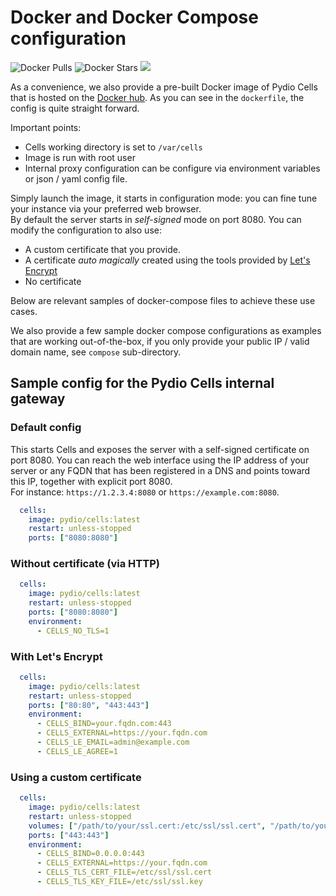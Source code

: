 # Docker and Docker Compose configuration

![Docker Pulls](https://img.shields.io/docker/pulls/pydio/cells.svg)
![Docker Stars](https://img.shields.io/docker/stars/pydio/cells.svg)
![](https://images.microbadger.com/badges/image/pydio/cells.svg)

As a convenience, we also provide a pre-built Docker image of Pydio Cells that is hosted on the [Docker hub](https://hub.docker.com/r/pydio/cells). As you can see in the `dockerfile`, the config is quite straight forward.

Important points:

- Cells working directory is set to `/var/cells`
- Image is run with root user
- Internal proxy configuration can be configure via environment variables or json / yaml config file.  

Simply launch the image, it starts in configuration mode: you can fine tune your instance via your preferred web browser.  
By default the server starts in _self-signed_ mode on port 8080. You can modify the configuration to also use:

- A custom certificate that you provide.
- A certificate _auto magically_ created using the tools provided by [Let's Encrypt](https://letsencrypt.org/)
- No certificate

Below are relevant samples of docker-compose files to achieve these use cases.

We also provide a few sample docker compose configurations as examples that are working out-of-the-box, if you only provide your public IP / valid domain name, see `compose` sub-directory.  

## Sample config for the Pydio Cells internal gateway

### Default config

This starts Cells and exposes the server with a self-signed certificate on port 8080. You can reach the web interface using the IP address of your server or any FQDN that has been registered in a DNS and points toward this IP, together with explicit port 8080.  
For instance: `https://1.2.3.4:8080` or `https://example.com:8080`.

```yaml
  cells:
    image: pydio/cells:latest
    restart: unless-stopped
    ports: ["8080:8080"]
```

### Without certificate (via HTTP)

```yaml
  cells:
    image: pydio/cells:latest
    restart: unless-stopped
    ports: ["8080:8080"]
    environment:
      - CELLS_NO_TLS=1
```

### With Let's Encrypt

```yaml
  cells:
    image: pydio/cells:latest
    restart: unless-stopped
    ports: ["80:80", "443:443"]
    environment:
      - CELLS_BIND=your.fqdn.com:443
      - CELLS_EXTERNAL=https://your.fqdn.com
      - CELLS_LE_EMAIL=admin@example.com
      - CELLS_LE_AGREE=1
```

### Using a custom certificate

```yaml
  cells:
    image: pydio/cells:latest
    restart: unless-stopped
    volumes: ["/path/to/your/ssl.cert:/etc/ssl/ssl.cert", "/path/to/your/ssl.key:/etc/ssl/ssl.key"]
    ports: ["443:443"]
    environment:
      - CELLS_BIND=0.0.0.0:443
      - CELLS_EXTERNAL=https://your.fqdn.com
      - CELLS_TLS_CERT_FILE=/etc/ssl/ssl.cert
      - CELLS_TLS_KEY_FILE=/etc/ssl/ssl.key
```
